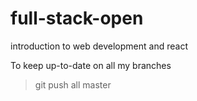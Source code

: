 # full-stack-open
introduction to web development and react

To keep up-to-date on all my branches
>git push all master
